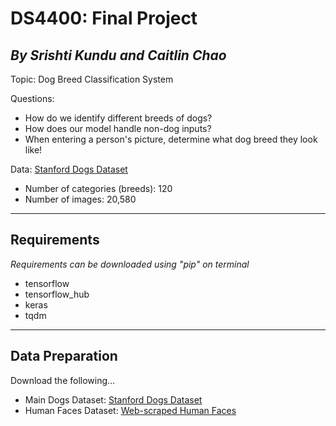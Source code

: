 # DS4400: Final Project 
*By Srishti Kundu and Caitlin Chao*
---
Topic: Dog Breed Classification System 

Questions:
- How do we identify different breeds of dogs? 
- How does our model handle non-dog inputs? 
- When entering a person's picture, determine what dog breed they look like!

Data: [Stanford Dogs Dataset](https://www.kaggle.com/datasets/jessicali9530/stanford-dogs-dataset)
- Number of categories (breeds): 120
- Number of images: 20,580

---
## Requirements 
*Requirements can be downloaded using "pip" on terminal*
- tensorflow 
- tensorflow_hub
- keras
- tqdm
---
## Data Preparation 
Download the following...
- Main Dogs Dataset: [Stanford Dogs Dataset](https://www.kaggle.com/datasets/jessicali9530/stanford-dogs-dataset)
- Human Faces Dataset: [Web-scraped Human Faces](https://www.kaggle.com/datasets/ashwingupta3012/human-faces)
